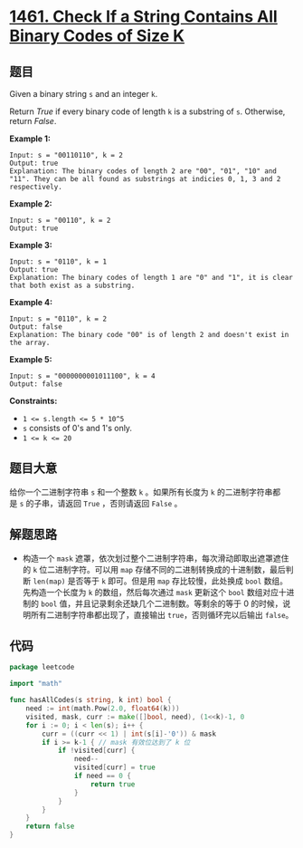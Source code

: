 # [1461. Check If a String Contains All Binary Codes of Size K](https://leetcode.com/problems/check-if-a-string-contains-all-binary-codes-of-size-k/)


## 题目

Given a binary string `s` and an integer `k`.

Return *True* if every binary code of length `k` is a substring of `s`. Otherwise, return *False*.

**Example 1:**

```
Input: s = "00110110", k = 2
Output: true
Explanation: The binary codes of length 2 are "00", "01", "10" and "11". They can be all found as substrings at indicies 0, 1, 3 and 2 respectively.
```

**Example 2:**

```
Input: s = "00110", k = 2
Output: true
```

**Example 3:**

```
Input: s = "0110", k = 1
Output: true
Explanation: The binary codes of length 1 are "0" and "1", it is clear that both exist as a substring. 
```

**Example 4:**

```
Input: s = "0110", k = 2
Output: false
Explanation: The binary code "00" is of length 2 and doesn't exist in the array.
```

**Example 5:**

```
Input: s = "0000000001011100", k = 4
Output: false
```

**Constraints:**

- `1 <= s.length <= 5 * 10^5`
- `s` consists of 0's and 1's only.
- `1 <= k <= 20`

## 题目大意

给你一个二进制字符串 `s` 和一个整数 `k` 。如果所有长度为 `k` 的二进制字符串都是 `s` 的子串，请返回 `True` ，否则请返回 `False` 。

## 解题思路

- 构造一个 `mask` 遮罩，依次划过整个二进制字符串，每次滑动即取出遮罩遮住的 `k` 位二进制字符。可以用 `map` 存储不同的二进制转换成的十进制数，最后判断 `len(map)` 是否等于 `k` 即可。但是用 `map` 存比较慢，此处换成 `bool` 数组。先构造一个长度为 `k` 的数组，然后每次通过 `mask` 更新这个 `bool` 数组对应十进制的 `bool` 值，并且记录剩余还缺几个二进制数。等剩余的等于 0 的时候，说明所有二进制字符串都出现了，直接输出 `true`，否则循环完以后输出 `false`。

## 代码

```go
package leetcode

import "math"

func hasAllCodes(s string, k int) bool {
    need := int(math.Pow(2.0, float64(k)))
    visited, mask, curr := make([]bool, need), (1<<k)-1, 0
    for i := 0; i < len(s); i++ {
        curr = ((curr << 1) | int(s[i]-'0')) & mask
        if i >= k-1 { // mask 有效位达到了 k 位
            if !visited[curr] {
                need--
                visited[curr] = true
                if need == 0 {
                    return true
                }
            }
        }
    }
    return false
}
```